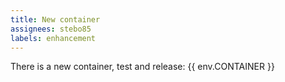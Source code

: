```yaml
---
title: New container
assignees: stebo85
labels: enhancement
---
```

There is a new container, test and release:
{{ env.CONTAINER }}